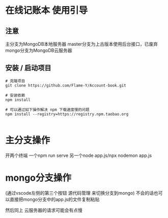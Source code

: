 # 在线记账本 使用引导

## 注意
主分支为MongoDB本地服务器 
master分支为上古版本使用后台接口，已废弃
mongo分支为MongoDB云服务器
## 安装 / 启动项目 

```
# 克隆项目
git clone https://github.com/Flame-Y/Account-book.git

# 安装依赖
npm install

# 可以通过如下操作解决 npm 下载速度慢的问题
npm install --registry=https://registry.npm.taobao.org


```

# 主分支操作
开两个终端 
一个npm run serve
另一个node app.js/npx nodemon app.js

# mongo分支操作
(通过vscode左侧的第三个按钮 源代码管理 来切换分支到mongo)
不会的话也可以直接把mongo分支中的app.js的文件复制粘贴

然后同上
云服务器的请求可能会有点慢